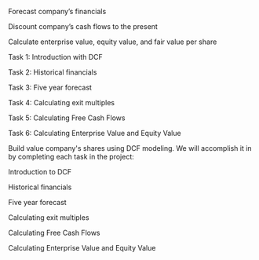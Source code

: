 Forecast company’s financials

Discount company’s cash flows to the present

Calculate enterprise value, equity value, and fair value per share

Task 1: Introduction with DCF

Task 2: Historical financials

Task 3: Five year forecast

Task 4: Calculating exit multiples

Task 5: Calculating Free Cash Flows

Task 6: Calculating Enterprise Value and Equity Value

Build value company's shares using DCF modeling. We will accomplish it in by completing each task in the project:

Introduction to DCF

Historical financials

Five year forecast

Calculating exit multiples

Calculating Free Cash Flows

Calculating Enterprise Value and Equity Value
